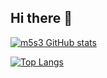 ## Hi there 👋

[![m5s3 GitHub stats](https://github-readme-stats.vercel.app/api?username=m5s3&hide=contribs,prs&count_private=true&show_icons=true&theme=graywhite)](https://github.com/anuraghazra/github-readme-stats)


[![Top Langs](https://github-readme-stats.vercel.app/api/top-langs/?username=m5s3&layout=compact&hide=HTML,JavaScript,CSS,Procfile)](https://github.com/anuraghazra/github-readme-stats)

<!--
**m5s3/m5s3** is a ✨ _special_ ✨ repository because its `README.md` (this file) appears on your GitHub profile.

Here are some ideas to get you started:

- 🔭 I’m currently working on ...
- 🌱 I’m currently learning ...
- 👯 I’m looking to collaborate on ...
- 🤔 I’m looking for help with ...
- 💬 Ask me about ...
- 📫 How to reach me: ...
- 😄 Pronouns: ...
- ⚡ Fun fact: ...
-->
